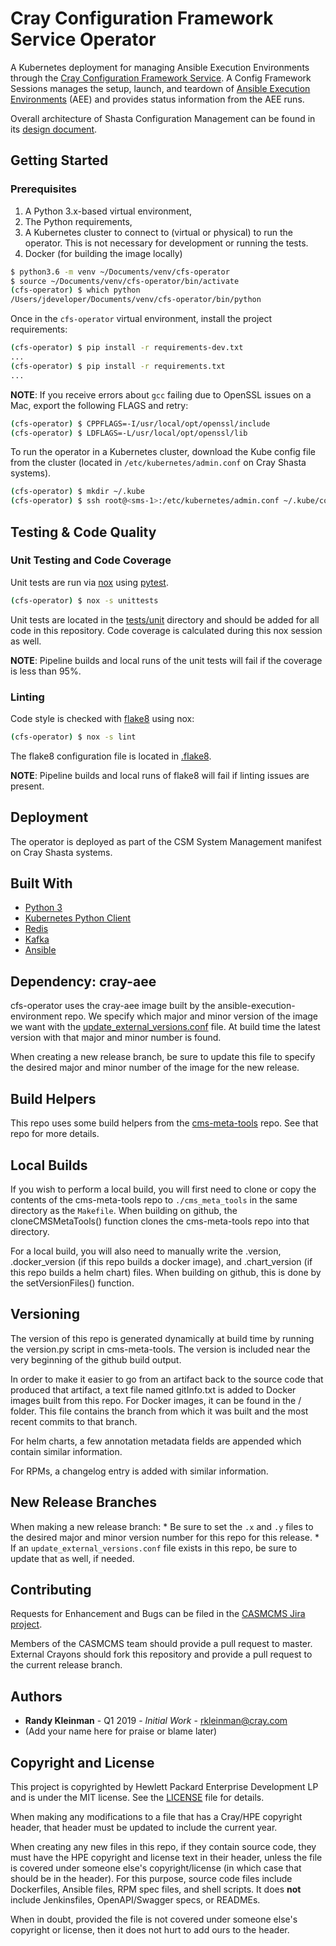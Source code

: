 # Cray Configuration Framework Service Operator

A Kubernetes deployment for managing Ansible Execution Environments through the
[Cray Configuration Framework Service](https://github.com/Cray-HPE/config-framework-service).
A Config Framework Sessions manages the setup, launch, and teardown of
[Ansible Execution Environments](https://github.com/Cray-HPE/ansible-execution-environment)
(AEE) and provides status information from the AEE runs.

Overall architecture of Shasta Configuration Management can be found in its
[design document](https://connect.us.cray.com/confluence/x/ZKmfBw).

## Getting Started

### Prerequisites

1. A Python 3.x-based virtual environment,
2. The Python requirements,
3. A Kubernetes cluster to connect to (virtual or physical) to run the operator.
   This is not necessary for development or running the tests.
4. Docker (for building the image locally)

```bash
$ python3.6 -m venv ~/Documents/venv/cfs-operator
$ source ~/Documents/venv/cfs-operator/bin/activate
(cfs-operator) $ which python
/Users/jdeveloper/Documents/venv/cfs-operator/bin/python
```

Once in the `cfs-operator` virtual environment, install the project requirements:

```bash
(cfs-operator) $ pip install -r requirements-dev.txt
...
(cfs-operator) $ pip install -r requirements.txt
...
```

__NOTE__: If you receive errors about `gcc` failing due to OpenSSL issues on a
Mac, export the following FLAGS and retry:

```bash
(cfs-operator) $ CPPFLAGS=-I/usr/local/opt/openssl/include
(cfs-operator) $ LDFLAGS=-L/usr/local/opt/openssl/lib
```

To run the operator in a Kubernetes cluster, download the Kube config file from
the cluster (located in `/etc/kubernetes/admin.conf` on Cray Shasta systems).

```bash
(cfs-operator) $ mkdir ~/.kube
(cfs-operator) $ ssh root@<sms-1>:/etc/kubernetes/admin.conf ~/.kube/config
```

## Testing & Code Quality

### Unit Testing and Code Coverage

Unit tests are run via [nox](https://nox.thea.codes/en/stable/index.html) using
[pytest](https://docs.pytest.org/en/latest/).

```bash
(cfs-operator) $ nox -s unittests
```

Unit tests are located in the [tests/unit](./tests/unit) directory and should be added for all code in this repository.
Code coverage is calculated during this nox session as well.

__NOTE__: Pipeline builds and local runs of the unit tests will fail if the
coverage is less than 95%.

### Linting

Code style is checked with [flake8](http://flake8.pycqa.org/en/latest/) using nox:

```bash
(cfs-operator) $ nox -s lint
```

The flake8 configuration file is located in [.flake8](./.flake8).

__NOTE__: Pipeline builds and local runs of flake8 will fail if linting issues
are present.

## Deployment

The operator is deployed as part of the CSM System Management manifest
on Cray Shasta systems.

## Built With

* [Python 3](https://docs.python.org/3/)
* [Kubernetes Python Client](https://github.com/kubernetes-client/python)
* [Redis](https://redis-py.readthedocs.io/en/latest/)
* [Kafka](https://kafka.apache.org)
* [Ansible](https://docs.ansible.com)

## Dependency: cray-aee
cfs-operator uses the cray-aee image built by the ansible-execution-environment repo.
We specify which major and minor version of the image we want with the 
[update_external_versions.conf](update_external_versions.conf) file.
At build time the latest version with that major and minor number is found.

When creating a new release branch, be sure to update this file to specify the
desired major and minor number of the image for the new release.

## Build Helpers
This repo uses some build helpers from the 
[cms-meta-tools](https://github.com/Cray-HPE/cms-meta-tools) repo. See that repo for more details.

## Local Builds
If you wish to perform a local build, you will first need to clone or copy the contents of the
cms-meta-tools repo to `./cms_meta_tools` in the same directory as the `Makefile`. When building
on github, the cloneCMSMetaTools() function clones the cms-meta-tools repo into that directory.

For a local build, you will also need to manually write the .version, .docker_version (if this repo
builds a docker image), and .chart_version (if this repo builds a helm chart) files. When building
on github, this is done by the setVersionFiles() function.

## Versioning
The version of this repo is generated dynamically at build time by running the version.py script in 
cms-meta-tools. The version is included near the very beginning of the github build output. 

In order to make it easier to go from an artifact back to the source code that produced that artifact,
a text file named gitInfo.txt is added to Docker images built from this repo. For Docker images,
it can be found in the / folder. This file contains the branch from which it was built and the most
recent commits to that branch. 

For helm charts, a few annotation metadata fields are appended which contain similar information.

For RPMs, a changelog entry is added with similar information.

## New Release Branches
When making a new release branch:
    * Be sure to set the `.x` and `.y` files to the desired major and minor version number for this repo for this release. 
    * If an `update_external_versions.conf` file exists in this repo, be sure to update that as well, if needed.

## Contributing

Requests for Enhancement and Bugs can be filed in the [CASMCMS Jira project](https://connect.us.cray.com/jira/CreateIssue!default.jspa?selectedProjectKey=CASMCMS).

Members of the CASMCMS team should provide a pull request to master. External
Crayons should fork this repository and provide a pull request to the current release branch.

## Authors

* __Randy Kleinman__ - Q1 2019 - _Initial Work_ - rkleinman@cray.com
* (Add your name here for praise or blame later)

## Copyright and License
This project is copyrighted by Hewlett Packard Enterprise Development LP and is under the MIT
license. See the [LICENSE](LICENSE) file for details.

When making any modifications to a file that has a Cray/HPE copyright header, that header
must be updated to include the current year.

When creating any new files in this repo, if they contain source code, they must have
the HPE copyright and license text in their header, unless the file is covered under
someone else's copyright/license (in which case that should be in the header). For this
purpose, source code files include Dockerfiles, Ansible files, RPM spec files, and shell
scripts. It does **not** include Jenkinsfiles, OpenAPI/Swagger specs, or READMEs.

When in doubt, provided the file is not covered under someone else's copyright or license, then
it does not hurt to add ours to the header.
